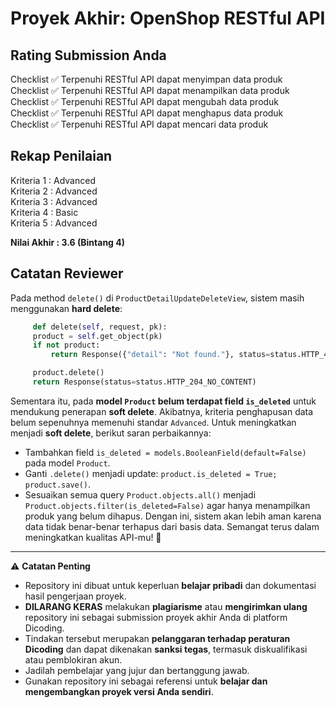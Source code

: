 # Proyek Akhir: OpenShop RESTful API

## Rating Submission Anda

Checklist ✅ Terpenuhi RESTful API dapat menyimpan data produk  
Checklist ✅ Terpenuhi RESTful API dapat menampilkan data produk  
Checklist ✅ Terpenuhi RESTful API dapat mengubah data produk  
Checklist ✅ Terpenuhi RESTful API dapat menghapus data produk  
Checklist ✅ Terpenuhi RESTful API dapat mencari data produk  

## Rekap Penilaian

Kriteria 1 : Advanced  
Kriteria 2 : Advanced  
Kriteria 3 : Advanced  
Kriteria 4 : Basic  
Kriteria 5 : Advanced  

**Nilai Akhir : 3.6 (Bintang 4)**

## Catatan Reviewer

Pada method `delete()` di `ProductDetailUpdateDeleteView`, sistem masih menggunakan **hard delete**:
```python
     def delete(self, request, pk):
     product = self.get_object(pk)
     if not product:
         return Response({"detail": "Not found."}, status=status.HTTP_404_NOT_FOUND)

     product.delete()
     return Response(status=status.HTTP_204_NO_CONTENT)
```
Sementara itu, pada **model `Product` belum terdapat field `is_deleted`** untuk mendukung penerapan **soft delete**.
Akibatnya, kriteria penghapusan data belum sepenuhnya memenuhi standar `Advanced`.
Untuk meningkatkan menjadi **soft delete**, berikut saran perbaikannya:
- Tambahkan field `is_deleted = models.BooleanField(default=False)` pada model `Product`.
- Ganti `.delete()` menjadi update: `product.is_deleted = True; product.save()`.
- Sesuaikan semua query `Product.objects.all()` menjadi `Product.objects.filter(is_deleted=False)` agar hanya menampilkan produk yang belum dihapus.
Dengan ini, sistem akan lebih aman karena data tidak benar-benar terhapus dari basis data.
Semangat terus dalam meningkatkan kualitas API-mu! 💪

 ---
 ⚠️ **Catatan Penting**
 - Repository ini dibuat untuk keperluan **belajar pribadi** dan dokumentasi hasil pengerjaan proyek.
 - **DILARANG KERAS** melakukan **plagiarisme** atau **mengirimkan ulang** repository ini sebagai submission proyek akhir Anda di platform Dicoding.
 - Tindakan tersebut merupakan **pelanggaran terhadap peraturan Dicoding** dan dapat dikenakan **sanksi tegas**, termasuk diskualifikasi atau pemblokiran akun.
 - Jadilah pembelajar yang jujur dan bertanggung jawab.
 - Gunakan repository ini sebagai referensi untuk **belajar dan mengembangkan proyek versi Anda sendiri**.
